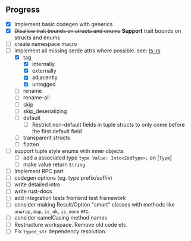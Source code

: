 ## Progress 
- [x] Implement basic codegen with generics
- [x] ~~Disallow trait bounds on structs and enums~~ __Support__ trait bounds on structs and enums
- [ ] create namespace macro
- [ ] implement all missing serde attrs where possible. see: [ts-rs](https://docs.rs/ts-rs/latest/ts_rs/)
  - [x] tag
    - [x] internally
    - [x] externally
    - [x] adjacently
    - [x] untagged
  - [ ] rename
  - [ ] rename-all
  - [ ] skip
  - [ ] skip_deserializing
  - [ ] default
    - [ ] Restrict non-default fields in tuple structs to only come before the first default field
  - [ ] transparent structs
  - [ ] flatten
- [ ] support tuple style enums with inner objects
  - [ ] add a associated type `type Value: Into<ZodType>;` on [`Type`]
  - [ ] make value return `String`
- [ ] Implement RPC part
- [ ] codegen options (eg. type prefix/suffix)
- [ ] write detailed intro
- [ ] write rust-docs
- [ ] add integration tests frontend test framework
- [ ] consider making Result/Option "smart" classes with methods like `unwrap`, `map`, `is_ok`, `is_none` etc.
- [ ] consider camelCasing method names
- [ ] Restructure workspace. Remove old code etc.
- [ ] Fix `typed_str` dependency resolution.
